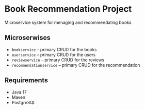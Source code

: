 # Book Recommendation Project

Microservice system for menaging and recommendating books

## Microserwises

- `bookservice` – primary CRUD for the books
- `userservice` – primary CRUD for the users
- `reviewservice` – primary CRUD for the reviews
- `recommendationservice` – primary CRUD for the recommendation

## Requirements

- Java 17
- Maven
- PostgreSQL

